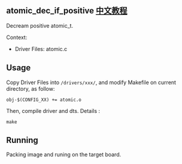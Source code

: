 atomic_dec_if_positive [中文教程](https://biscuitos.github.io/blog/ATOMIC_atomic_dec_if_positive/)
----------------------------------

Decream positive atomic_t.

Context:

* Driver Files: atomic.c

## Usage

Copy Driver Files into `/drivers/xxx/`, and modify Makefile on current 
directory, as follow:

```
obj-$(CONFIG_XX) += atomic.o
```

Then, compile driver and dts. Details :

```
make
```

## Running

Packing image and runing on the target board.
